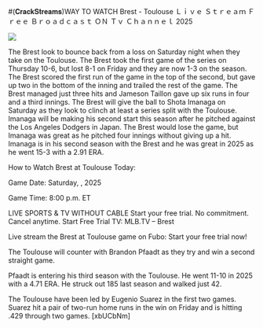 #(𝐂𝐫𝐚𝐜𝐤𝐒𝐭𝐫𝐞𝐚𝐦𝐬)WAY TO WATCH Brest - Toulouse Ｌｉｖｅ Ｓｔｒｅａｍ Ｆｒｅｅ Ｂｒｏａｄｃａｓｔ ＯＮ Ｔｖ Ｃｈａｎｎｅｌ  2025  
  
  
[![](https://i.imgur.com/qSNzIqt.png)](https://movie.rssnews.media/etOyReQD.php)  
  
The Brest look to bounce back from a loss on Saturday night when they take on the Toulouse. The Brest took the first game of the series on Thursday 10-6, but lost 8-1 on Friday and they are now 1-3 on the season. The Brest scored the first run of the game in the top of the second, but gave up two in the bottom of the inning and trailed the rest of the game. The Brest managed just three hits and Jameson Taillon gave up six runs in four and a third innings. The Brest will give the ball to Shota Imanaga on Saturday as they look to clinch at least a series split with the Toulouse. Imanaga will be making his second start this season after he pitched against the Los Angeles Dodgers in Japan. The Brest would lose the game, but Imanaga was great as he pitched four innings without giving up a hit. Imanaga is in his second season with the Brest and he was great in 2025 as he went 15-3 with a 2.91 ERA.

How to Watch Brest at Toulouse Today:

Game Date: Saturday, , 2025

Game Time: 8:00 p.m. ET

LIVE SPORTS & TV WITHOUT CABLE
Start your free trial. No commitment. Cancel anytime.
Start Free Trial
TV: MLB.TV – Brest

Live stream the Brest at Toulouse game on Fubo: Start your free trial now!

The Toulouse will counter with Brandon Pfaadt as they try and win a second straight game.

Pfaadt is entering his third season with the Toulouse. He went 11-10 in 2025 with a 4.71 ERA. He struck out 185 last season and walked just 42.

The Toulouse have been led by Eugenio Suarez in the first two games. Suarez hit a pair of two-run home runs in the win on Friday and is hitting .429 through two games. [xbUCbNm]